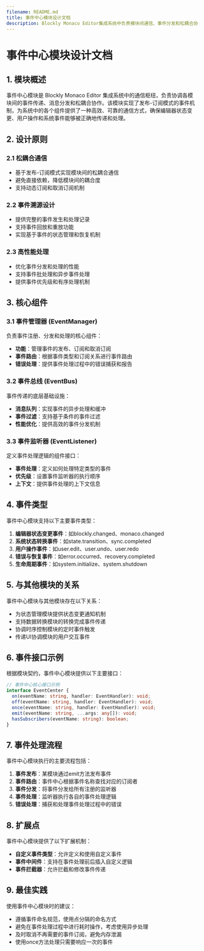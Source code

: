```yaml
---
filename: README.md
title: 事件中心模块设计文档
description: Blockly Monaco Editor集成系统中负责模块间通信、事件分发和松耦合协作的核心模块设计文档
---
```

# 事件中心模块设计文档

## 1. 模块概述

事件中心模块是 Blockly Monaco Editor 集成系统中的通信枢纽，负责协调各模块间的事件传递、消息分发和松耦合协作。该模块实现了发布-订阅模式的事件机制，为系统中的各个组件提供了一种高效、可靠的通信方式，确保编辑器状态变更、用户操作和系统事件能够被正确地传递和处理。

## 2. 设计原则

### 2.1 松耦合通信
- 基于发布-订阅模式实现模块间的松耦合通信
- 避免直接依赖，降低模块间的耦合度
- 支持动态订阅和取消订阅机制

### 2.2 事件溯源设计
- 提供完整的事件发生和处理记录
- 支持事件回放和重放功能
- 实现基于事件的状态管理和恢复机制

### 2.3 高性能处理
- 优化事件分发和处理的性能
- 支持事件批处理和异步事件处理
- 提供事件优先级和有序处理机制

## 3. 核心组件

### 3.1 事件管理器 (EventManager)

负责事件注册、分发和处理的核心组件：

- **功能**：管理事件的发布、订阅和取消订阅
- **事件路由**：根据事件类型和订阅关系进行事件路由
- **错误处理**：提供事件处理过程中的错误捕获和报告

### 3.2 事件总线 (EventBus)

事件传递的底层基础设施：

- **消息队列**：实现事件的异步处理和缓冲
- **事件过滤**：支持基于条件的事件过滤
- **性能优化**：提供高效的事件分发机制

### 3.3 事件监听器 (EventListener)

定义事件处理逻辑的组件接口：

- **事件处理**：定义如何处理特定类型的事件
- **优先级**：设置事件监听器的执行顺序
- **上下文**：提供事件处理的上下文信息

## 4. 事件类型

事件中心模块支持以下主要事件类型：

1. **编辑器状态变更事件**：如blockly.changed、monaco.changed
2. **系统状态转换事件**：如state.transition、sync.completed
3. **用户操作事件**：如user.edit、user.undo、user.redo
4. **错误与恢复事件**：如error.occurred、recovery.completed
5. **生命周期事件**：如system.initialize、system.shutdown

## 5. 与其他模块的关系

事件中心模块与其他模块存在以下关系：

- 为状态管理模块提供状态变更通知机制
- 支持数据转换模块的转换完成事件传递
- 协调时序控制模块的定时事件触发
- 传递UI协调模块的用户交互事件

## 6. 事件接口示例

根据模块契约，事件中心模块提供以下主要接口：

```typescript
// 事件中心核心接口示例
interface EventCenter {
  on(eventName: string, handler: EventHandler): void;
  off(eventName: string, handler: EventHandler): void;
  once(eventName: string, handler: EventHandler): void;
  emit(eventName: string, ...args: any[]): void;
  hasSubscribers(eventName: string): boolean;
}
```

## 7. 事件处理流程

事件中心模块执行的主要流程包括：

1. **事件发布**：某模块通过emit方法发布事件
2. **事件路由**：事件中心根据事件名称查找对应的订阅者
3. **事件分发**：将事件分发给所有注册的监听器
4. **事件处理**：监听器执行各自的事件处理逻辑
5. **错误处理**：捕获和处理事件处理过程中的错误

## 8. 扩展点

事件中心模块提供了以下扩展机制：

- **自定义事件类型**：允许定义和使用自定义事件
- **事件中间件**：支持在事件处理前后插入自定义逻辑
- **事件拦截器**：允许拦截和修改事件传递

## 9. 最佳实践

使用事件中心模块时的建议：

- 遵循事件命名规范，使用点分隔的命名方式
- 避免在事件处理过程中进行耗时操作，考虑使用异步处理
- 及时取消不再需要的事件订阅，避免内存泄漏
- 使用once方法处理只需要响应一次的事件